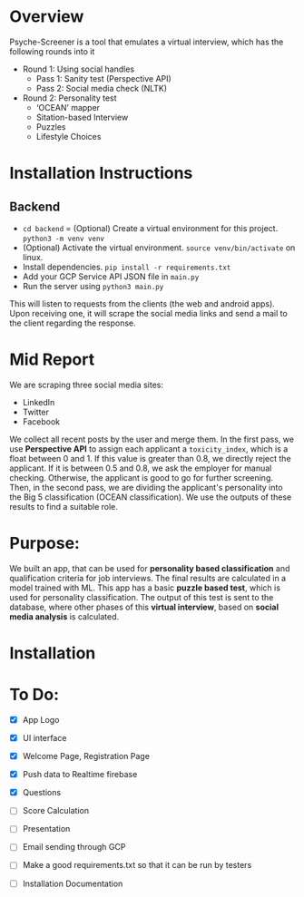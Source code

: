# Overview

Psyche-Screener is a tool that emulates a virtual interview, which has the following rounds into it

- Round 1: Using social handles
    - Pass 1: Sanity test (Perspective API)
    - Pass 2: Social media check (NLTK)
- Round 2: Personality test
    - ‘OCEAN’ mapper
    - Sitation-based Interview
    - Puzzles
    - Lifestyle Choices 

# Installation Instructions

## Backend

- `cd backend`
= (Optional) Create a virtual environment for this project. `python3 -m venv venv`
- (Optional) Activate the virtual environment. `source venv/bin/activate` on linux.
- Install dependencies. `pip install -r requirements.txt`
- Add your GCP Service API JSON file in `main.py`
- Run the server using `python3 main.py`

This will listen to requests from the clients (the web and android apps). Upon
receiving one, it will scrape the social media links and send a mail to the
client regarding the response.


# Mid Report

We are scraping three social media sites:
- LinkedIn
- Twitter
- Facebook

We collect all recent posts by the user and merge them. In the first pass, we
use **Perspective API** to assign each applicant a `toxicity_index`, which is
a float between 0 and 1. If this value is greater than 0.8, we directly reject
the applicant. If it is between 0.5 and 0.8, we ask the employer for manual
checking. Otherwise, the applicant is good to go for further screening. Then,
in the second pass, we are dividing the applicant's personality into the Big 5
classification (OCEAN classification). We use the outputs of these results to
find a suitable role.

# Purpose:

We built an app, that can be used for **personality based classification** and qualification criteria for job interviews. The final results are 
calculated in a model trained with ML.
This app has a basic **puzzle based test**, which is used for personality classification. The output of this test is sent to the database, where 
other phases of this **virtual interview**, based on **social media analysis** is calculated.

# Installation

# To Do:
- [x] App Logo
- [x] UI interface
- [x] Welcome Page, Registration Page
- [x] Push data to Realtime firebase
- [x] Questions
- [ ] Score Calculation
- [ ] Presentation
- [ ] Email sending through GCP
- [ ] Make a good requirements.txt so that it can be run by testers
- [ ] Installation Documentation


